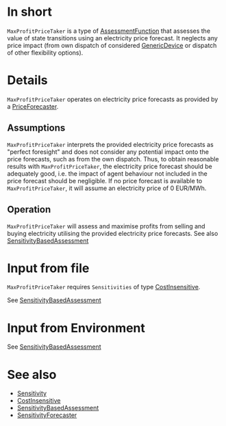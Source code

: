 # In short

`MaxProfitPriceTaker` is a type of [AssessmentFunction](./AssessmentFunction.md) that assesses the value of state transitions using an electricity price forecast.
It neglects any price impact (from own dispatch of considered [GenericDevice](./GenericDevice.md) or dispatch of other flexibility options).

# Details

`MaxProfitPriceTaker` operates on electricity price forecasts as provided by a [PriceForecaster](../Agents/PriceForecaster.md).

## Assumptions

`MaxProfitPriceTaker` interprets the provided electricity price forecasts as "perfect foresight" and does not consider any potential impact onto the price forecasts, such as from the own dispatch.
Thus, to obtain reasonable results with `MaxProfitPriceTaker`, the electricity price forecast should be adequately good, i.e. the impact of agent behaviour not included in the price forecast should be negligible.
If no price forecast is available to `MaxProfitPriceTaker`, it will assume an electricity price of 0 EUR/MWh.

## Operation

`MaxProfitPriceTaker` will assess and maximise profits from selling and buying electricity utilising the provided electricity price forecasts.
See also [SensitivityBasedAssessment](./SensitivityBasedAssessment.md)

# Input from file

`MaxProfitPriceTaker` requires `Sensitivities` of type [CostInsensitive](./CostInsensitive.md).

See [SensitivityBasedAssessment](./SensitivityBasedAssessment.md)

# Input from Environment

See [SensitivityBasedAssessment](./SensitivityBasedAssessment.md)

# See also

* [Sensitivity](../Comms/Sensitivity.md)
* [CostInsensitive](./CostInsensitive.md)
* [SensitivityBasedAssessment](./SensitivityBasedAssessment.md)
* [SensitivityForecaster](../Agents/SensitivityForecaster.md)